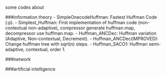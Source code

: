 some codes about


###information theory
    - SimpleOnecodeHuffman: Fastest Huffman Code (:p).
    - Simplest_Huffman: First implementation of huffman code (non-contextual non-adaptive), compressor generate huffman.map, decompressor use huffman.map.
    - Huffman_ANCDec: Huffman variation (Adaptive, Non-contextual, Decrement). 
    - Huffman_ANCDec(IMPROVED): Change huffman tree with sqrt(n) steps.
    - Huffman_SACO1: Huffman semi-adaptive, contextual, order 1.

###network


###artificial intelligence